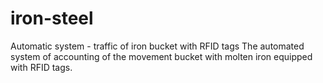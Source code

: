 # iron-steel
Automatic system - traffic of iron bucket with RFID tags
The automated system of accounting of the movement bucket with molten iron equipped with RFID tags.
